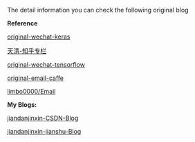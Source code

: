 
The detail information you can check the following original blog


**Reference**

[original-wechat-keras](https://github.com/QuantumLiu/wechat_callback)

[天清-知乎专栏](https://zhuanlan.zhihu.com/p/25670072)


[original-wechat-tensorflow](https://zhuanlan.zhihu.com/p/25597975)

[original-email-caffe](https://zhuanlan.zhihu.com/p/25767465)

[limbo0000/Email](https://github.com/limbo0000/Email)


**My Blogs:**

[jiandanjinxin-CSDN-Blog](http://blog.csdn.net/jiandanjinxin)

[jiandanjinxin-jianshu-Blog](http://www.jianshu.com/u/8ad7903302b3)

